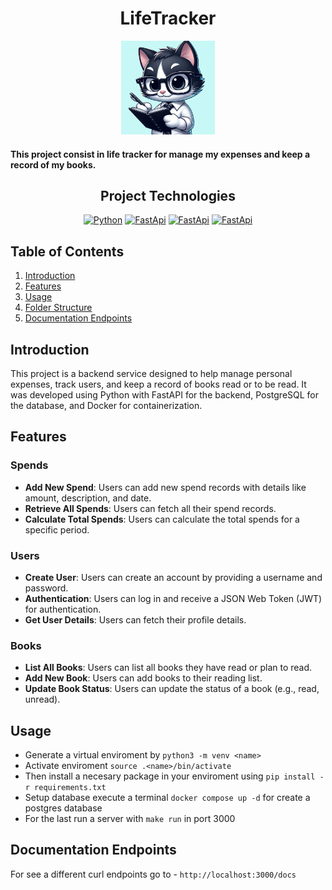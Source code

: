 <div align="center">
<h1 align="center">
    LifeTracker
</h1>

<img src="./image/proyecto_logo.jpeg" alt="Personal Logo" width="150" height="150">

</div>

<h4 align="left">
    This project consist in life tracker for manage my expenses and keep a record of my books.
</h4>

<div align="center">


## Project Technologies

[![Python](https://img.shields.io/badge/Python-3178C6?style=for-the-badge&logo=python&logoColor=white&labelColor=101010)]()
[![FastApi](https://img.shields.io/badge/fastapi-009688?style=for-the-badge&logo=fastapi&logoColor=white&labelColor=101010)]()
[![FastApi](https://img.shields.io/badge/postgresql-4169E1?style=for-the-badge&logo=postgresql&logoColor=white&labelColor=101010)]()
[![FastApi](https://img.shields.io/badge/Docker-2496ED?style=for-the-badge&logo=Docker&logoColor=white&labelColor=101010)]()

</div>

## Table of Contents

1. [Introduction](#introduction)
2. [Features](#features)
3. [Usage](#usage)
4. [Folder Structure](#folder-structure)
5. [Documentation Endpoints](#documentation-endpoints)


## Introduction

This project is a backend service designed to help manage personal expenses, track users, and keep a record of books read or to be read. It was developed using Python with FastAPI for the backend, PostgreSQL for the database, and Docker for containerization.


## Features

### Spends

- **Add New Spend**: Users can add new spend records with details like amount, description, and date.
- **Retrieve All Spends**: Users can fetch all their spend records.
- **Calculate Total Spends**: Users can calculate the total spends for a specific period.

### Users

- **Create User**: Users can create an account by providing a username and password.
- **Authentication**: Users can log in and receive a JSON Web Token (JWT) for authentication.
- **Get User Details**: Users can fetch their profile details.

### Books

- **List All Books**: Users can list all books they have read or plan to read.
- **Add New Book**: Users can add books to their reading list.
- **Update Book Status**: Users can update the status of a book (e.g., read, unread).


## Usage
- Generate a virtual enviroment by `python3 -m venv <name>`
- Activate enviroment `source .<name>/bin/activate`
- Then install a necesary package in your enviroment using `pip install -r requirements.txt`
- Setup database execute a terminal `docker compose up -d` for create a postgres database
- For the last run a server with `make run` in port 3000


## Documentation Endpoints
For see a different curl endpoints go to - `http://localhost:3000/docs`
